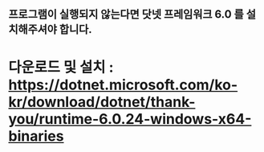## 프로그램이 실행되지 않는다면 닷넷 프레임워크 6.0 를 설치해주셔야 합니다.
# 다운로드 및 설치 : https://dotnet.microsoft.com/ko-kr/download/dotnet/thank-you/runtime-6.0.24-windows-x64-binaries
